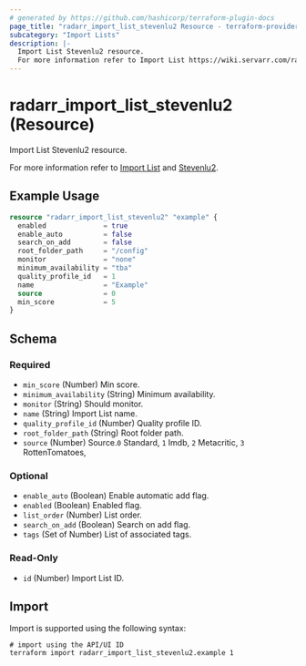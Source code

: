 ```yaml
---
# generated by https://github.com/hashicorp/terraform-plugin-docs
page_title: "radarr_import_list_stevenlu2 Resource - terraform-provider-radarr"
subcategory: "Import Lists"
description: |-
  Import List Stevenlu2 resource.
  For more information refer to Import List https://wiki.servarr.com/radarr/settings#import-lists and Stevenlu2 https://wiki.servarr.com/radarr/supported#stevenlu2import.
---
```


# radarr_import_list_stevenlu2 (Resource)

<!-- subcategory:Import Lists -->Import List Stevenlu2 resource.
For more information refer to [Import List](https://wiki.servarr.com/radarr/settings#import-lists) and [Stevenlu2](https://wiki.servarr.com/radarr/supported#stevenlu2import).

## Example Usage

```terraform
resource "radarr_import_list_stevenlu2" "example" {
  enabled              = true
  enable_auto          = false
  search_on_add        = false
  root_folder_path     = "/config"
  monitor              = "none"
  minimum_availability = "tba"
  quality_profile_id   = 1
  name                 = "Example"
  source               = 0
  min_score            = 5
}
```

<!-- schema generated by tfplugindocs -->
## Schema

### Required

- `min_score` (Number) Min score.
- `minimum_availability` (String) Minimum availability.
- `monitor` (String) Should monitor.
- `name` (String) Import List name.
- `quality_profile_id` (Number) Quality profile ID.
- `root_folder_path` (String) Root folder path.
- `source` (Number) Source.`0` Standard, `1` Imdb, `2` Metacritic, `3` RottenTomatoes,

### Optional

- `enable_auto` (Boolean) Enable automatic add flag.
- `enabled` (Boolean) Enabled flag.
- `list_order` (Number) List order.
- `search_on_add` (Boolean) Search on add flag.
- `tags` (Set of Number) List of associated tags.

### Read-Only

- `id` (Number) Import List ID.

## Import

Import is supported using the following syntax:

```shell
# import using the API/UI ID
terraform import radarr_import_list_stevenlu2.example 1
```
